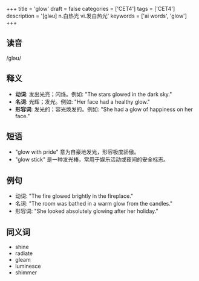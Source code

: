 +++
title = 'glow'
draft = false
categories = ['CET4']
tags = ['CET4']
description = '[gləu] n.白热光 vi.发白热光'
keywords = ['ai words', 'glow']
+++

## 读音
/ɡləʊ/

## 释义
- **动词**: 发出光亮；闪烁。例如: "The stars glowed in the dark sky."
- **名词**: 光辉；发光。例如: "Her face had a healthy glow."
- **形容词**: 发光的；容光焕发的。例如: "She had a glow of happiness on her face."

## 短语
- "glow with pride" 意为自豪地发光，形容极度骄傲。
- "glow stick" 是一种发光棒，常用于娱乐活动或夜间的安全标志。

## 例句
- 动词: "The fire glowed brightly in the fireplace."
- 名词: "The room was bathed in a warm glow from the candles."
- 形容词: "She looked absolutely glowing after her holiday."

## 同义词
- shine
- radiate
- gleam
- luminesce
- shimmer
